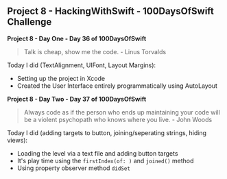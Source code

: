 ## Project 8 - HackingWithSwift - 100DaysOfSwift Challenge

**Project 8 - Day One - Day 36 of 100DaysOfSwift**

> Talk is cheap, show me the code. - Linus Torvalds

Today I did (TextAlignment, UIFont, Layout Margins):

- Setting up the project in Xcode
- Created the User Interface entirely programmatically using AutoLayout

**Project 8 - Day Two - Day 37 of 100DaysOfSwift**

> Always code as if the person who ends up maintaining your code will be a violent psychopath who knows where you live. - John Woods

Today I did (adding targets to button, joining/seperating strings, hiding views):

- Loading the level via a text file and adding button targets
- It's play time using the ```firstIndex(of: )``` and ```joined()``` method
- Using property observer method ```didSet```

